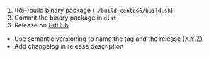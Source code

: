 1. (Re-)build binary package (```./build-centos6/build.sh```)
2. Commit the binary package in `dist` 
3. Release on [GitHub](https://github.com/elixir-europe/plant-brapi-etl-data-lookup-gnpis/releases/new)
  * Use semantic versioning to name the tag and the release (X.Y.Z)
  * Add changelog in release description
